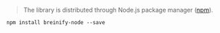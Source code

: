<blockquote class="lang-specific javascript--node">
<p>The library is distributed through Node.js package manager 
(<a target="_blank" href="https://www.npmjs.com/package/breinify-node">npm</a>).</p>
</blockquote>

>
```javascript--node
npm install breinify-node --save
```